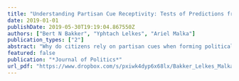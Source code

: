 ```yaml
---
title: "Understanding Partisan Cue Receptivity: Tests of Predictions from the Bounded Rationality and Expressive Utility Perspectives."
date: 2019-01-01
publishDate: 2019-05-30T19:19:04.867550Z
authors: ["Bert N Bakker", "Yphtach Lelkes", "Ariel Malka"]
publication_types: ["2"]
abstract: "Why do citizens rely on partisan cues when forming political judgments? We assessed the relative importance of two motives for partisan cue-following using a series of survey experiments.1 We found no support for the bounded rationality hypothesis that cue receptivity is highest among citizens with low cognitive resources. Meanwhile, we found mixed support for the expressive utility hypothesis that cue receptivity is highest among people with both a strong partisan social identification and high cognitive resources. The strength of this latter evidence varied across studies, cognitive resource measures, and cue condition comparisons. The results suggest that partisan cue receptivity more often involves an effort to harness cognitive resources for the goal of identity expression than an effort to compensate for low cognitive resources."
featured: false
publication: "*Journal of Politics*"
url_pdf: "https://www.dropbox.com/s/pxiwk4dyp6x68lx/Bakker_Lelkes_Malka_JoP.pdf?dl=1"
---
```


